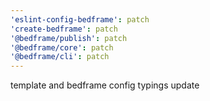 ```yaml
---
'eslint-config-bedframe': patch
'create-bedframe': patch
'@bedframe/publish': patch
'@bedframe/core': patch
'@bedframe/cli': patch
---
```


template and bedframe config typings update
